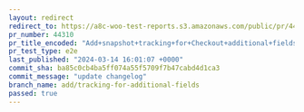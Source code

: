 ```yaml
---
layout: redirect
redirect_to: https://a8c-woo-test-reports.s3.amazonaws.com/public/pr/44310/e2e/index.html
pr_number: 44310
pr_title_encoded: "Add+snapshot+tracking+for+Checkout+additional+fields."
pr_test_type: e2e
last_published: "2024-03-14 16:01:07 +0000"
commit_sha: ba85c0cb4ba5ff074a55f5709f7b47cabd4d1ca3
commit_message: "update changelog"
branch_name: add/tracking-for-additional-fields
passed: true
---
```

